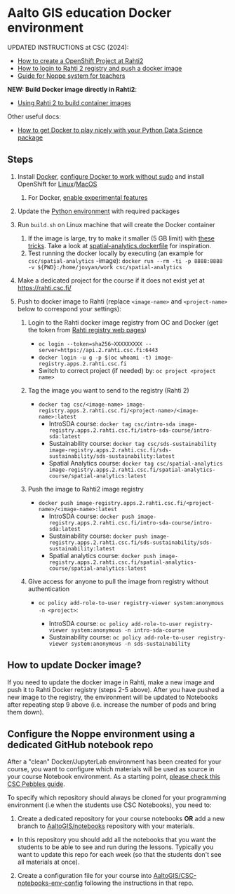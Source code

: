 # Aalto GIS education Docker environment

UPDATED INSTRUCTIONS at CSC (2024):
 - [How to create a OpenShift Project at Rahti2](https://docs.csc.fi/cloud/rahti2/usage/projects_and_quota/)
 - [How to login to Rahti 2 registry and push a docker image](https://docs.csc.fi/cloud/rahti2/images/Using_Rahti_2_integrated_registry/)
 - [Guide for Noppe system for teachers](https://docs.csc.fi/cloud/noppe/guide_for_teachers/)

**NEW: Build Docker image directly in Rahti2**:

 - [Using Rahti 2 to build container images](https://docs.csc.fi/cloud/rahti2/images/creating/#using-rahti-2-to-build-container-images)

Other useful docs:
- [How to get Docker to play nicely with your Python Data Science package](https://medium.com/better-programming/how-to-get-docker-to-play-nicely-with-your-python-data-science-packages-81d16f1080d2)

## Steps

1. Install [Docker](https://docs.docker.com/engine/install/ubuntu/), [configure Docker to work without sudo](https://docs.docker.com/engine/install/linux-postinstall/) and install OpenShift for [Linux](https://www.howtoforge.com/how-to-install-and-configure-openshift-origin-paas-server-on-ubuntu-2004/)/[MacOS](https://formulae.brew.sh/formula/openshift-cli) 
   1. For Docker, [enable experimental features](https://stackoverflow.com/a/44346323)
2. Update the [Python environment](environment.yml) with required packages
3. Run `build.sh` on Linux machine that will create the Docker container 
   1. If the image is large, try to make it smaller (5 GB limit) with [these tricks](https://docs.csc.fi/cloud/rahti/images/keeping_docker_images_small/). Take a look at [spatial-analytics.dockerfile](spatial-analytics/spatial-analytics.dockerfile) for inspiration.
   2. Test running the docker locally by executing (an example for `csc/spatial-analytics` -image): `docker run --rm -ti -p 8888:8888 -v ${PWD}:/home/jovyan/work csc/spatial-analytics`

4. Make a dedicated project for the course if it does not exist yet at https://rahti.csc.fi/

5. Push to docker image to Rahti (replace `<image-name>` and `<project-name>` below to correspond your settings):
   
   1. Login to the Rahti docker image registry from OC and Docker (get the token from [Rahti registry web pages](https://oauth-openshift.apps.2.rahti.csc.fi/oauth/token/request))
   
      - `oc login --token=sha256~XXXXXXXXX --server=https://api.2.rahti.csc.fi:6443`
      - `docker login -u g -p $(oc whoami -t) image-registry.apps.2.rahti.csc.fi` 
      - Switch to correct project (if needed) by: `oc project <project name>`
      
   2. Tag the image you want to send to the registry (Rahti 2)
     
      - `docker tag csc/<image-name> image-registry.apps.2.rahti.csc.fi/<project-name>/<image-name>:latest`   
        - IntroSDA course: `docker tag csc/intro-sda image-registry.apps.2.rahti.csc.fi/intro-sda-course/intro-sda:latest`
        - Sustainability course: `docker tag csc/sds-sustainability image-registry.apps.2.rahti.csc.fi/sds-sustainability/sds-sustainability:latest`
        - Spatial Analytics course: `docker tag csc/spatial-analytics image-registry.apps.2.rahti.csc.fi/spatial-analytics-course/spatial-analytics:latest`
 
   3. Push the image to Rahti2 image registry
   
      - `docker push image-registry.apps.2.rahti.csc.fi/<project-name>/<image-name>:latest`
        - IntroSDA course: `docker push image-registry.apps.2.rahti.csc.fi/intro-sda-course/intro-sda:latest`
        - Sustainability course: `docker push image-registry.apps.2.rahti.csc.fi/sds-sustainability/sds-sustainability:latest`
        - Spatial analytics course: `docker push image-registry.apps.2.rahti.csc.fi/spatial-analytics-course/spatial-analytics:latest`
   
   4. Give access for anyone to pull the image from registry without authentication
   
      - `oc policy add-role-to-user registry-viewer system:anonymous -n <project>`:
      
        - IntroSDA course: `oc policy add-role-to-user registry-viewer system:anonymous -n intro-sda-course`
        - Sustainability course: `oc policy add-role-to-user registry-viewer system:anonymous -n sds-sustainability`
   
## How to update Docker image?

If you need to update the docker image in Rahti, make a new image and push it to Rahti Docker registry (steps 2-5 above).
After you have pushed a new image to the registry, the environment will be updated to Notebooks after repeating step 9 above 
(i.e. increase the number of pods and bring them down).  
   
## Configure the Noppe environment using a dedicated GitHub notebook repo

After a "clean" Docker/JupyterLab environment has been created for your course, you want to configure which materials will be used
as source in your course Notebook environment. As a starting point, [please check this CSC Pebbles guide](http://cscfi.github.io/pebbles/group_owners_guide.html).

To specify which repository should always be cloned for your programming environment (i.e when the students use CSC Notebooks), you need to:

1. Create a dedicated repository for your course notebooks **OR** add a new branch to [AaltoGIS/notebooks](https://github.com/AaltoGIS/notebooks) repository with your materials.

 - In this repository you should add all the notebooks that you want the students to be able to see and run during the lessons. 
 Typically you want to update this repo for each week (so that the students don't see all materials at once). 
 
2. Create a configuration file for your course into [AaltoGIS/CSC-notebooks-env-config](https://github.com/AaltoGIS/CSC-notebooks-env-config) following the instructions in that repo. 

   

        
